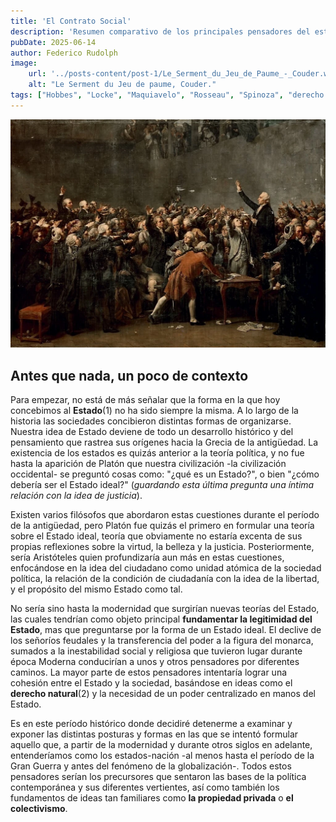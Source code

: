 ```yaml
---
title: 'El Contrato Social'
description: 'Resumen comparativo de los principales pensadores del estado-nación moderno.'
pubDate: 2025-06-14
author: Federico Rudolph
image:
    url: '../posts-content/post-1/Le_Serment_du_Jeu_de_Paume_-_Couder.webp'
    alt: "Le Serment du Jeu de paume, Couder."
tags: ["Hobbes", "Locke", "Maquiavelo", "Rosseau", "Spinoza", "derecho natural", "filosofía moderna", "filosofía política"]
---
```


![Le Serment du Jeu de Paume, Couder](../posts-content/post-1/Le_Serment_du_Jeu_de_Paume_-_Couder.webp)
## Antes que nada, un poco de contexto

Para empezar, no está de más señalar que la forma en la que hoy concebimos al **Estado**(1) no ha sido siempre la misma. A lo largo de la historia las sociedades concibieron distintas formas de organizarse. Nuestra idea de Estado deviene de todo un desarrollo histórico y del pensamiento que rastrea sus orígenes hacia la Grecia de la antigüedad. La existencia de los estados es quizás anterior a la teoría política, y no fue hasta la aparición de Platón que nuestra civilización -la civilización occidental- se preguntó cosas como: "¿qué es un Estado?", o bien "¿cómo debería ser el Estado ideal?" (_guardando esta última pregunta una íntima relación con la idea de justicia_).

Existen varios filósofos que abordaron estas cuestiones durante el período de la antigüedad, pero Platón fue quizás el primero en formular una teoría sobre el Estado ideal, teoría que obviamente no estaría excenta de sus propias reflexiones sobre la virtud, la belleza y la justicia. Posteriormente, sería Aristóteles quien profundizaría aun más en estas cuestiones, enfocándose en la idea del ciudadano como unidad atómica de la sociedad política, la relación de la condición de ciudadanía con la idea de la libertad, y el propósito del mismo Estado como tal.

No sería sino hasta la modernidad que surgirían nuevas teorías del Estado, las cuales tendrían como objeto principal **fundamentar la legitimidad del Estado**, mas que preguntarse por la forma de un Estado ideal. El declive de los señoríos feudales y la transferencia del poder a la figura del monarca, sumados a la inestabilidad social y religiosa que tuvieron lugar durante época Moderna conducirían a unos y otros pensadores por diferentes caminos. La mayor parte de estos pensadores intentaría lograr una cohesión entre el Estado y la sociedad, basándose en ideas como el **derecho natural**(2) y la necesidad de un poder centralizado en manos del Estado.

Es en este período histórico donde decidiré detenerme a examinar y exponer las distintas posturas y formas en las que se intentó formular aquello que, a partir de la modernidad y durante otros siglos en adelante, entenderíamos como los estados-nación -al menos hasta el período de la Gran Guerra y antes del fenómeno de la globalización-. Todos estos pensadores serían los precursores que sentaron las bases de la política contemporánea y sus diferentes vertientes, así como también los fundamentos de ideas tan familiares como **la propiedad privada** o **el colectivismo**.